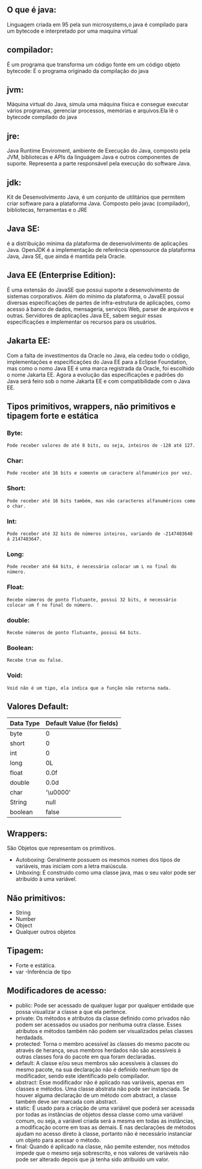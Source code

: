 ## O que é java:
Linguagem criada em 95 pela sun microsystems,o java é compilado para um bytecode e interpretado por uma maquina virtual
## compilador:
É um programa que transforma um código fonte em um código objeto
bytecode: É o programa originado da compilação do java
## jvm:
Máquina virtual do Java, simula uma máquina física e consegue executar vários programas, gerenciar processos, memórias e arquivos.Ela lê o bytecode compilado do java
## jre:
Java Runtime Enviroment, ambiente de Execução do Java, composto pela JVM, bibliotecas e APIs da linguágem Java e outros componentes de suporte. Representa a parte responsável pela execução do software Java.
## jdk:
Kit de Desenvolvimento Java, é um conjunto de utilitários que permitem criar software para a plataforma Java. Composto pelo javac (compilador), bibliotecas, ferramentas e o JRE
## Java SE: 
é a distribuição mínima da plataforma de desenvolvimento de aplicações Java. OpenJDK é a implementação de referência opensource da plataforma Java, Java SE, que ainda é mantida pela Oracle.
## Java EE (Enterprise Edition): 
É uma extensão do JavaSE que possui suporte a desenvolvimento de sistemas corporativos. Além do mínimo da plataforma, o JavaEE possui diversas especificações de partes de infra-estrutura de aplicações, como acesso à banco de dados, mensageria, serviços Web, parser de arquivos e outras.
Servidores de aplicações Java EE, sabem seguir essas especificações e implementar os recursos para os usuários.
## Jakarta EE: 
Com a falta de investimentos da Oracle no Java, ela cedeu todo o código, implementações e especificações do Java EE para a Eclipse Foundation, mas como o nomo Java EE é uma marca registrada da Oracle, foi escolhido o nome Jakarta EE.
Agora a evolução das especificações e padrões do Java será feiro sob o nome Jakarta EE e com compatibilidade com o Java EE.

## Tipos primitivos, wrappers, não primitivos e tipagem forte e estática
### Byte:
	Pode receber valores de até 8 bits, ou seja, inteiros de -128 até 127.
### Char:
	Pode receber até 16 bits e somente um caractere alfanumérico por vez.
### Short:
	Pode receber até 16 bits também, mas não caracteres alfanuméricos como o char.
### Int:
	Pode receber até 32 bits de números inteiros, variando de -2147483648 á 2147483647.
### Long:
	Pode receber até 64 bits, é necessário colocar um L no final do número.
### Float:
	Recebe números de ponto flutuante, possui 32 bits, é necessário colocar um f no final do número.
### double:
	Recebe números de ponto flutuante, possui 64 bits.
### Boolean:
	Recebe true ou false.
### Void:
	Void não é um tipo, ela indica que a função não retorna nada.
## Valores Default:

|Data Type	|	Default Value (for fields)	|
|--------------|--------------------------------------|
|byte	  	|	0				|
|short		|	0				|
|int		|	0				|
|long		|	0L				|
|float		|	0.0f				|
|double	|	0.0d				|
|char		|	'\u0000'			|
|String 	|  	null				|
|boolean	|	false				|

## Wrappers:
São Objetos que representam os primitivos.
* Autoboxing: Geralmente possuem os mesmos nomes dos tipos de variáveis, mas iniciam com a letra maiúscula.
* Unboxing: É construido como uma classe java, mas o seu valor pode ser atribuído à uma variável.
## Não primitivos:
* String
* Number
* Object
* Qualquer outros objetos
## Tipagem:
* Forte e estática.
* var -Inferência de tipo
## Modificadores de acesso:
* public: Pode ser acessado de qualquer lugar por qualquer entidade que possa visualizar a classe a que ela pertence.
* private: Os métodos e atributos da classe definido como privados não podem ser acessados ou usados por nenhuma outra classe. Esses atributos e métodos também não podem ser visualizados pelas classes herdadads.
* protected: Torna o membro acessível às classes do mesmo pacote ou através de herança, seus membros herdados não são acessíveis à outras classes fora do pacote em qua foram declaradas.
* default: A classe e/ou seus membros são acessíveis à classes do mesmo pacote, na sua declaração não é definido nenhum tipo de modificador, sendo este identificado pelo compilador. 
* abstract: Esse modificador não é aplicado nas variáveis, apenas em classes e métodos. Uma classe abstrata não pode ser instanciada. Se houver alguma declaração de um método com abstract, a classe também deve ser marcada com abstract.
* static: É usado para a criação de uma variável que poderá ser acessada por todas as instâncias de objetos dessa classe como uma variável comum, ou seja, a variável criada será a mesma em todas as instâncias, a modificação ocorre em toas as demais. E nas declarações de métodos ajudam no acesso direto à classe, portanto não é necessário instanciar um objeto para acessar o método.
* final: Quando é aplicado na classe, não pemite estender, nos métodos impede que o mesmo seja sobrescrito, e nos valores de variáveis não pode ser alterado depois que já tenha sido atribuido um valor.
